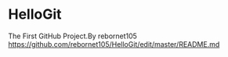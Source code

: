 # HelloGit
The First GitHub Project.By rebornet105 
https://github.com/rebornet105/HelloGit/edit/master/README.md
